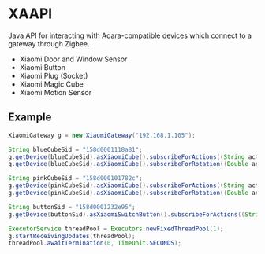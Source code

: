 # XAAPI
Java API for interacting with Aqara-compatible devices
which connect to a gateway through Zigbee.

* Xiaomi Door and Window Sensor
* Xiaomi Button
* Xiaomi Plug (Socket)
* Xiaomi Magic Cube
* Xiaomi Motion Sensor

## Example

```java
XiaomiGateway g = new XiaomiGateway("192.168.1.105");

String blueCubeSid = "158d0001118a81";
g.getDevice(blueCubeSid).asXiaomiCube().subscribeForActions((String action) -> System.out.println("Blue cube: " + action));
g.getDevice(blueCubeSid).asXiaomiCube().subscribeForRotation((Double angle) -> System.out.println("Blue cube rotated: " + angle));

String pinkCubeSid = "158d000101782c";
g.getDevice(pinkCubeSid).asXiaomiCube().subscribeForActions((String action) -> System.out.println("Pink cube: " + action));
g.getDevice(pinkCubeSid).asXiaomiCube().subscribeForRotation((Double angle) -> System.out.println("Pink cube rotated: " + angle));

String buttonSid = "158d0001232e95";
g.getDevice(buttonSid).asXiaomiSwitchButton().subscribeForActions((String action) -> System.out.println("Button: " + action));

ExecutorService threadPool = Executors.newFixedThreadPool(1);
g.startReceivingUpdates(threadPool);
threadPool.awaitTermination(0, TimeUnit.SECONDS);
```
